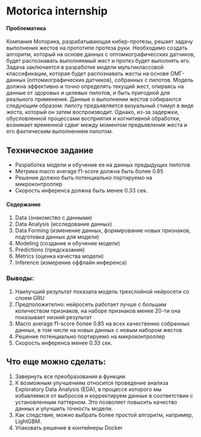 # Motorica internship

#### Проблематика
Компания Моторика, разрабатывающая кибер-протезы, решает задачу выполнения жестов на прототипе протеза руки.
Необходимо создать алгоритм, который на основе данных с оптомиографичесских датчиков, будет распознавать выполняемый жест и протез будет выполнять его.
Задача заключается в разработке модели мультиклассовой классификации, которая будет распознавать жесты на основе ОМГ-данных (оптомиографических датчиков), собранных с пилотов. Модель должна эффективно и точно определять текущий жест, опираясь на данные от здоровых и целевых пилотов, и быть пригодной для реального применения.
Данные о выполнении жестов собираются следующим образом: пилоту предъявляется визуальный стимул в виде жеста, который он затем воспроизводит. Однако, из-за задержки, обусловленной процессами восприятия и когнитивной обработки, возникает временной сдвиг между моментом предъявления жеста и его фактическим выполнением пилотом. 

## Teхническое задание
* Разработка модели и обучение ее на данных предыдущих пилотов
* Метрика macro average f1-score должна быть более 0.85
* Решение должно быть потенциально портируемо на микроконтроллер
* Скорость инференса должна быть менее 0.33 сек.

#### Содержание
1. Data (знакомство с данными)
2. Data Analysis (исследование данных)
3. Data Forming (изменение данных, формирование новых признаков, подготовка данных для модели)
4. Modeling (создание и обучение модели)
5. Predictions (предсказания)
6. Metrics (оценка качества модели)
7. Inference (измерение оффлайн инференса)

### Выводы:
1. Наилучший результат показала модель трехслойной нейросети со слоем GRU
2. Предположително: нейросеть работает лучше с большим количеством признаков, на наборе признаков менее 20-ти она показывает низкий результат
3. Macro average f1-score более 0.85 на всех качественно собранных данных, в том числе на новых данных с новым набором жестов
4. Решение потенциально портируемо на микроконтроллер
5. Скорость инференса менее 0.33 сек.

## Что еще можно сделать:
1. Завернуть все преобразования в функции
2. К возможным улучшениям относится проведение анализа Exploratory Data Analysis (EDA), в процессе которого мы избавляемся от выбросов и корректируем данные в соответствии с установленным паттерном. Это позволяет повысить качество данных и улучшить точность модели.
3. Как следствие, можно выбрать более простой алгоритм, например, LightGBM.
4. Упаковать решение в контейнеры Docker 